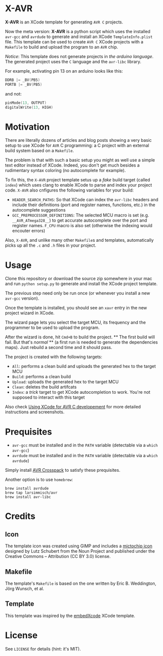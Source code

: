 X-AVR
=====

**X-AVR** is an XCode template for generating `AVR C` projects.

Now the meta version: **X-AVR** is a python script which uses the installed `avr-gcc` and `avrdude` to generate and install an XCode `TemplateInfo.plist` file. This template can be used to create `AVR C` XCode projects with a `Makefile` to build and upload the program to an `AVR` chip.

*Notice*: This template does not generate projects in *the arduino language*. The generated project uses the `C` language and the `avr-libc` library.

For example, activating pin 13 on an arduino looks like this:

```C
DDRB |= _BV(PB5)
PORTB |= _BV(PB5)
```

and not:

```C
pinMode(13, OUTPUT)
digitalWrite(13, HIGH)
```

# Motivation

There are literally dozens of articles and blog posts showing a very basic setup to use XCode for `AVR` C programming: a C project with an external build system based on a `Makefile`.

The problem is that with such a basic setup you might as well use a simple text editor instead of XCode.
Indeed, you don't get much besides a rudimentary syntax coloring (no autocomplete for example).

To fix this, the `X-AVR` project template setus up a *fake* build target (called `index`) which uses clang to enable XCode to parse and index your project code.
`X-AVR` also cnfigures the following variables for your build:
* `HEADER_SEARCH_PATHS`: So that XCode can index the `avr-libc` headers and include their definitions (port and register names, functions, etc.) in the autocomplete suggestions
* `GCC_PREPROCESSOR_DEFINITIONS`: The selected MCU macro is set (e.g. `__AVR_ATmega328__`) to get accurate autocomplete over the port and register names. `F_CPU` macro is also set (otherwise the indexing would encouter errors)

Also, `X-AVR`, and unlike many other `Makefile`s and templates, automatically picks up all the `.c` and `.h` files in your project.

# Usage

Clone this repository or download the source zip somewhere in your mac and run `python setup.py` to generate and install the XCode project template.

The previous step need only be run once (or whenever you install a new `avr-gcc` version).

Once the template is installed, you should see an `xavr` entry in the new project wizard in XCode.

The wizard page lets you select the target MCU, its frequency and the programmer to be used to upload the program.

After the wizard is done, hit `Cmd+B` to build the project.
** The first build will fail. But that's *normal* ** (a first run is needed to generate the dependencies maps).
Just rebuild a second time and it should pass.

The project is created with the following targets:

* `All`: performs a clean build and uploads the generated hex to the target MCU
* `Build`: performs a clean build
* `Upload`: uploads the generated hex to the target MCU
* `Clean`: deletes the build artifcats
* `Index`: a *trick* target to get XCode autocompletion to work. You're not supposed to interact with this target

Also check [Using XCode for AVR C developement](http://jawher.me/2014/03/21/using-xcode-avr-c/) for more detailed instructions and screenshots.

# Prequisites

* `avr-gcc` must be installed and in the `PATH` variable (detectable via a `which avr-gcc`)
* `avrdude` must be installed and in the `PATH` variable (detectable via a `which avrdude`)

Simply install [AVR Crosspack](http://www.obdev.at/products/crosspack/index.html) to satisfy these prequisites.

Another option is to use `homebrew`:

```
brew install avrdude
brew tap larsimmisch/avr
brew install avr-libc
```

# Credits

## Icon

The template icon was created using GIMP and includes a [mictochip icon](http://thenounproject.com/term/microchip/31537/) designed by Lutz Schubert from the Noun Project and published under the Creative Commons – Attribution (CC BY 3.0) license.

## Makefile

The template's `Makefile` is based on the one written by Eric B. Weddington, Jörg Wunsch, et al.

## Template

This template was inspired by the [embedXcode](http://embedxcode.weebly.com/) XCode template.

# License

See `LICENSE` for details (hint: it's MIT).
